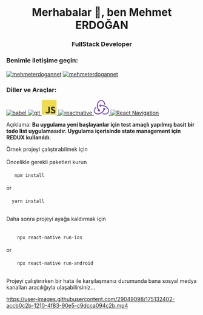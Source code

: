 <h1 align="center">Merhabalar 👋, ben Mehmet ERDOĞAN</h1>
<h3 align="center">FullStack Developer</h3>

<h3 align="left">Benimle iletişime geçin: </h3>
<p align="left">
<a href="https://fb.com/mehmeterdogannet" target="blank"><img align="center" src="https://raw.githubusercontent.com/rahuldkjain/github-profile-readme-generator/master/src/images/icons/Social/facebook.svg" alt="mehmeterdogannet" height="30" width="40" /></a>
<a href="https://instagram.com/mehmeterdogannet" target="boş"><img align="center" src="https://raw.githubusercontent.com/rahuldkjain/github-profile-readme-generator/master/src/images/icons/Social/instagram.svg" alt="mehmeterdogannet" height="30" width="40" /></a>
</p >

<h3 align="left">Diller ve Araçlar:</h3>
<p align="left"> <a href="https://babeljs.io/" target="_blank" rel="noreferrer"> <img src="https://www.vectorlogo.zone/logos/babeljs/babeljs-icon.svg" alt="babel" width="40" height="40"/> </a> <a href="https://git-scm.com/" target="_blank" rel="noreferrer"> <img src="https://www.vectorlogo.zone/logos/git-scm/git-scm-icon.svg" alt="git" width="40" height="40" /> </a> <a href="https://developer.mozilla.org/en-US/docs/Web/JavaScript" target="_blank" rel="noreferrer"> <img src="https://raw.githubusercontent.com/devicons/devicon/master/icons/javascript/javascript-original.svg" alt="javascript" width="40" height="40"/> </a> <a href="https://reactnative.dev/" target="_blank" rel="noreferrer"> <img src="https://reactnative.dev/img/header_logo.svg" alt="reactnative" width="40" height="40"/> </a> <a href="https://redux.js.org" target="_blank" rel="noreferrer"> <img src="https://raw.githubusercontent.com/devicons/devicon/master/icons/redux/redux-original.svg" alt="redux" genişlik ="40" height="40"/> </a> <a href="https://reactnavigation.org/" target="_blank" rel="noreferrer"> <img src="https://reactnavigation.org/img/spiro.svg" alt="React Navigation" genişlik ="40" height="40"/> </a></p>

<p>Açıklama: <strong>Bu uygulama yeni başlayanlar için test amaçlı yapılmış basit bir todo list uygulamasıdır. Uygulama içerisinde state management için REDUX  kullanıldı.</strong> </p>
<p>
  Örnek projeyi çalıştırabilmek için  <br><br>
  Öncelikle gerekli paketleri kurun<br>
  <code>
   npm install
  </code> <br>or <br>
  <code>
  yarn install
  </code>
  <p>Daha sonra projeyi ayağa kaldırmak için </p>
  <code>
    npx react-native run-ios
  </code>
   <br>or<br>
   <code>
    npx react-native run-android 
  </code>
</p>
<p>
  Projeyi çalıştırırken bir hata ile karşılaşmanız durumunda bana sosyal medya kanalları aracılığıyla ulaşabilirsiniz...
</p>


  



https://user-images.githubusercontent.com/29049098/175132402-accb0c2b-1210-4f83-90e5-c9dcca094c2b.mp4





